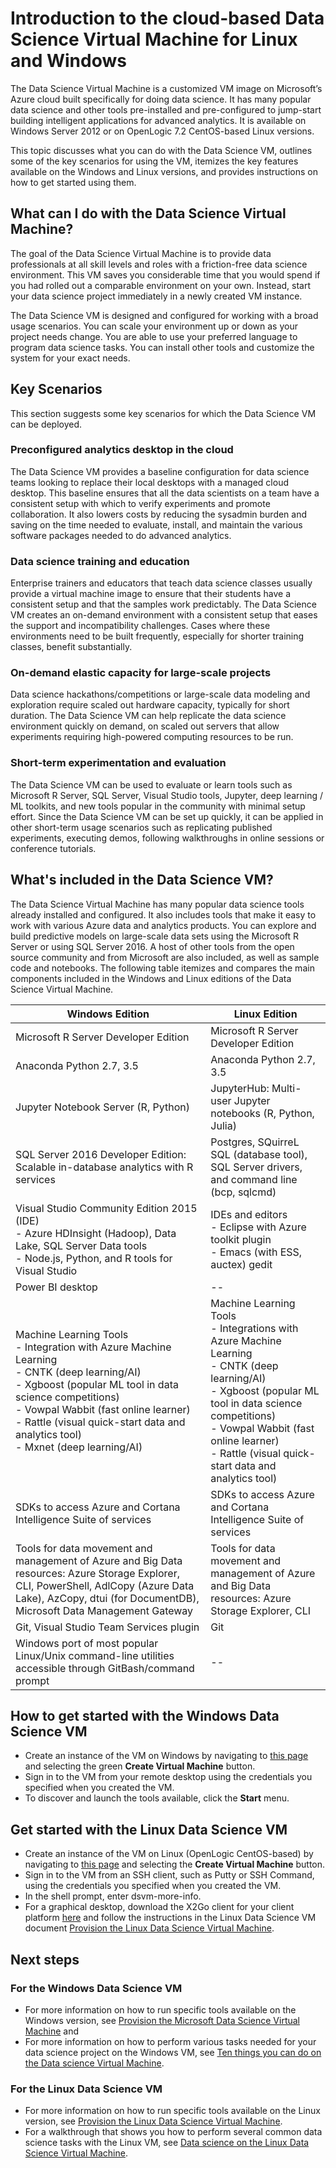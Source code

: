 <properties
	pageTitle="What is a Data Science Virtual Machine? | Microsoft Azure"
	description="Learn the key scenarios, features, and how to get started with Data Science Virtual Machines, an environment and toolkit ready for analytics."
	keywords="data science tools, data science virtual machine, tools for data science, linux data science"
	services="machine-learning"
	documentationCenter=""
	authors="bradsev"
	manager="jhubbard"
	editor="cgronlun"/>

<tags
	ms.service="machine-learning"
	ms.workload="data-services"
	ms.tgt_pltfrm="na"
	ms.devlang="na"
	ms.topic="article"
	ms.date="10/17/2016"
	ms.author="bradsev" />


# Introduction to the cloud-based Data Science Virtual Machine for Linux and Windows

The Data Science Virtual Machine is a customized VM image on Microsoft’s Azure cloud built specifically for doing data science. It has many popular data science and other tools pre-installed and pre-configured to jump-start building intelligent applications for advanced analytics. It is available on Windows Server 2012 or on OpenLogic 7.2 CentOS-based Linux versions. 

This topic discusses what you can do with the Data Science VM, outlines some of the key scenarios for using the VM, itemizes the key features available on the Windows and Linux versions, and provides instructions on how to get started using them.


## What can I do with the Data Science Virtual Machine?

The goal of the Data Science Virtual Machine is to provide data professionals at all skill levels and roles with a friction-free data science environment. This VM saves you considerable time that you would spend if you had rolled out a comparable environment on your own. Instead, start your data science project immediately in a newly created VM instance. 

The Data Science VM is designed and configured for working with a broad usage scenarios. You can scale your environment up or down as your project needs change. You are able to use your preferred language to program data science tasks. You can install other tools and customize the system for your exact needs.​​
 
## Key Scenarios
This section suggests some key scenarios for which the Data Science VM can be deployed.

### Preconfigured analytics desktop in the cloud

The Data Science VM provides a baseline configuration for data science teams looking to replace their local desktops with a managed cloud desktop. This baseline ensures that all the data scientists on a team have a consistent setup with which to verify experiments and promote collaboration. It also lowers costs by reducing the sysadmin burden and saving on the time needed to evaluate, install, and maintain the various software packages needed to do advanced analytics.  

### Data science training and education

Enterprise trainers and educators that teach data science classes usually provide a virtual machine image to ensure that their students have a consistent setup and that the samples work predictably. The Data Science VM creates an on-demand environment with a consistent setup that eases the support and incompatibility challenges. Cases where these environments need to be built frequently, especially for shorter training classes, benefit substantially.

### On-demand elastic capacity for large-scale projects

Data science hackathons/competitions or large-scale data modeling and exploration require scaled out hardware capacity, typically for short duration. The Data Science VM can help replicate the data science environment quickly on demand, on scaled out servers that allow experiments requiring high-powered computing resources to be run.

### Short-term experimentation and evaluation

The Data Science VM can be used to evaluate or learn tools such as Microsoft R Server, SQL Server, Visual Studio tools, Jupyter, deep learning / ML toolkits, and new tools popular in the community with minimal setup effort. Since the Data Science VM can be set up quickly, it can be applied in other short-term usage scenarios such as replicating published experiments, executing demos, following walkthroughs in online sessions or conference tutorials.


## What's included in the Data Science VM?

The Data Science Virtual Machine has many popular data science tools already installed and configured. It also includes tools that make it easy to work with various Azure data and analytics products. You can explore and build predictive models on large-scale data sets using the Microsoft R Server or using SQL Server 2016. A host of other tools from the open source community and from Microsoft are also included, as well as sample code and notebooks. The following table itemizes and compares the main components included in the Windows and Linux editions of the Data Science Virtual Machine.


|**Windows Edition** | **Linux Edition** |
|----------------|---------------|
|Microsoft R Server Developer Edition | Microsoft R Server Developer Edition |
|Anaconda Python 2.7, 3.5 | Anaconda Python 2.7, 3.5 |
|Jupyter Notebook Server (R, Python) | JupyterHub: Multi-user Jupyter notebooks (R, Python, Julia) |
|SQL Server 2016 Developer Edition: Scalable in-database analytics with R services | Postgres, SQuirreL SQL (database tool), SQL Server drivers, and command line (bcp, sqlcmd) |
|Visual Studio Community Edition 2015 (IDE) </br> - Azure HDInsight (Hadoop), Data Lake, SQL Server Data tools </br> - Node.js, Python, and R tools for Visual Studio |IDEs and editors </br> - Eclipse with Azure toolkit plugin </br> - Emacs (with ESS, auctex) gedit |
|Power BI desktop | -- |
|Machine Learning Tools </br> - Integration with Azure Machine Learning </br> - CNTK (deep learning/AI) </br> - Xgboost (popular ML tool in data science competitions) </br> - Vowpal Wabbit (fast online learner) </br> - Rattle (visual quick-start data and analytics tool) </br> - Mxnet (deep learning/AI) | Machine Learning Tools </br> - Integrations with Azure Machine Learning </br> - CNTK (deep learning/AI) </br> - Xgboost (popular ML tool in data science competitions) </br> - Vowpal Wabbit (fast online learner) </br> - Rattle (visual quick-start data and analytics tool)  |
| SDKs to access Azure and Cortana Intelligence Suite of services | SDKs to access Azure and Cortana Intelligence Suite of services |
| Tools for data movement and management of Azure and Big Data resources: Azure Storage Explorer, CLI, PowerShell, AdlCopy (Azure Data Lake), AzCopy, dtui (for DocumentDB), Microsoft Data Management Gateway | Tools for data movement and management of Azure and Big Data resources: Azure Storage Explorer, CLI |
| Git, Visual Studio Team Services plugin | Git |
| Windows port of most popular Linux/Unix command-line utilities accessible through GitBash/command prompt | -- |



## How to get started with the Windows Data Science VM

- Create an instance of the VM on Windows by navigating to [this page](https://azure.microsoft.com/marketplace/partners/microsoft-ads/standard-data-science-vm/) and selecting the green **Create Virtual Machine** button.
- Sign in to the VM from your remote desktop using the credentials you specified when you created the VM.
- To discover and launch the tools available, click the **Start** menu.


## Get started with the Linux Data Science VM

- Create an instance of the VM on Linux (OpenLogic CentOS-based) by navigating to [this page](https://azure.microsoft.com/marketplace/partners/microsoft-ads/linux-data-science-vm/) and selecting the **Create Virtual Machine** button.
- Sign in to the VM from an SSH client, such as Putty or SSH Command, using the credentials you specified when you created the VM.
- In the shell prompt, enter dsvm-more-info.
- For a graphical desktop, download the X2Go client for your client platform [here](http://wiki.x2go.org/doku.php/doc:installation:x2goclient) and follow the instructions in the Linux Data Science VM document [Provision the Linux Data Science Virtual Machine](machine-learning-data-science-linux-dsvm-intro.md#installing-and-configuring-x2go-client).


## Next steps

### For the Windows Data Science VM

- For more information on how to run specific tools available on the Windows version, see [Provision the Microsoft Data Science Virtual Machine](machine-learning-data-science-provision-vm.md) and
-  For more information on how to perform various tasks needed for your data science project on the Windows VM, see [Ten things you can do on the Data science Virtual Machine](machine-learning-data-science-vm-do-ten-things.md).

### For the Linux Data Science VM

- For more information on how to run specific tools available on the Linux version, see [Provision the Linux Data Science Virtual Machine](machine-learning-data-science-linux-dsvm-intro.md).
- For a walkthrough that shows you how to perform several common data science tasks with the Linux VM, see [Data science on the Linux Data Science Virtual Machine](machine-learning-data-science-linux-dsvm-walkthrough.md).
